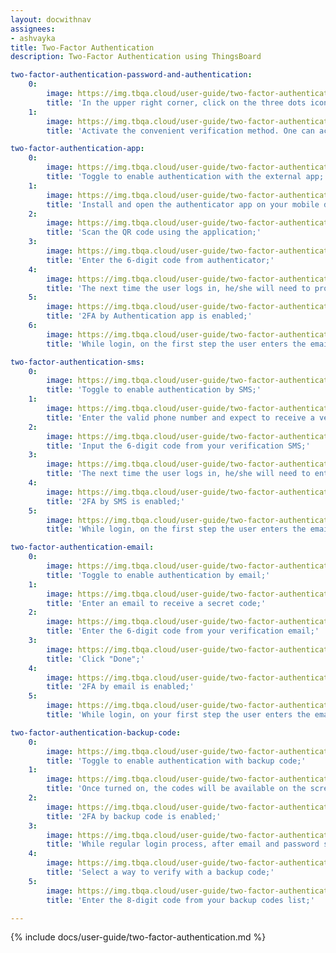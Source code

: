 ```yaml
---
layout: docwithnav
assignees:
- ashvayka
title: Two-Factor Authentication
description: Two-Factor Authentication using ThingsBoard

two-factor-authentication-password-and-authentication:
    0:
        image: https://img.tbqa.cloud/user-guide/two-factor-authentication/two-factor-authentication-password-and-authentication-1-ce.png
        title: 'In the upper right corner, click on the three dots icon. In the dropdown menu, proceed with "Security";'
    1:
        image: https://img.tbqa.cloud/user-guide/two-factor-authentication/two-factor-authentication-password-and-authentication-2-ce.png
        title: 'Activate the convenient verification method. One can activate multiple providers. Save changes.'

two-factor-authentication-app:
    0:
        image: https://img.tbqa.cloud/user-guide/two-factor-authentication/two-factor-authentication-app-1-ce.png
        title: 'Toggle to enable authentication with the external app;'
    1:
        image: https://img.tbqa.cloud/user-guide/two-factor-authentication/two-factor-authentication-app-2-ce.png
        title: 'Install and open the authenticator app on your mobile device;'
    2:
        image: https://img.tbqa.cloud/user-guide/two-factor-authentication/two-factor-authentication-app-3-ce.png
        title: 'Scan the QR code using the application;'
    3:
        image: https://img.tbqa.cloud/user-guide/two-factor-authentication/two-factor-authentication-app-4-ce.png
        title: 'Enter the 6-digit code from authenticator;'
    4:
        image: https://img.tbqa.cloud/user-guide/two-factor-authentication/two-factor-authentication-app-5-ce.png
        title: 'The next time the user logs in, he/she will need to provide the code rendered by the application. Click "Done";'
    5:
        image: https://img.tbqa.cloud/user-guide/two-factor-authentication/two-factor-authentication-app-6-ce.png
        title: '2FA by Authentication app is enabled;'
    6:
        image: https://img.tbqa.cloud/user-guide/two-factor-authentication/two-factor-authentication-app-7-ce.png
        title: 'While login, on the first step the user enters the email and password. Afterward, user should enter the security code from the authenticator app.'

two-factor-authentication-sms:
    0:
        image: https://img.tbqa.cloud/user-guide/two-factor-authentication/two-factor-authentication-sms-1-ce.png
        title: 'Toggle to enable authentication by SMS;'
    1:
        image: https://img.tbqa.cloud/user-guide/two-factor-authentication/two-factor-authentication-sms-2-ce.png
        title: 'Enter the valid phone number and expect to receive a verification short message;'
    2:
        image: https://img.tbqa.cloud/user-guide/two-factor-authentication/two-factor-authentication-sms-4-ce.png
        title: 'Input the 6-digit code from your verification SMS;'
    3:
        image: https://img.tbqa.cloud/user-guide/two-factor-authentication/two-factor-authentication-sms-5-ce.png
        title: 'The next time the user logs in, he/she will need to enter the code from SMS. Click "Done";'
    4:
        image: https://img.tbqa.cloud/user-guide/two-factor-authentication/two-factor-authentication-sms-6-ce.png
        title: '2FA by SMS is enabled;'
    5:
        image: https://img.tbqa.cloud/user-guide/two-factor-authentication/two-factor-authentication-sms-7-ce.png
        title: 'While login, on the first step the user enters the email and password. Afterward, user should enter the security code from your SMS.'

two-factor-authentication-email:
    0:
        image: https://img.tbqa.cloud/user-guide/two-factor-authentication/two-factor-authentication-email-1-ce.png
        title: 'Toggle to enable authentication by email;'
    1:
        image: https://img.tbqa.cloud/user-guide/two-factor-authentication/two-factor-authentication-email-2-ce.png
        title: 'Enter an email to receive a secret code;'
    2:
        image: https://img.tbqa.cloud/user-guide/two-factor-authentication/two-factor-authentication-email-3-ce.png
        title: 'Enter the 6-digit code from your verification email;'
    3:
        image: https://img.tbqa.cloud/user-guide/two-factor-authentication/two-factor-authentication-email-4-ce.png
        title: 'Click "Done";'
    4:
        image: https://img.tbqa.cloud/user-guide/two-factor-authentication/two-factor-authentication-email-5-ce.png
        title: '2FA by email is enabled;'
    5:
        image: https://img.tbqa.cloud/user-guide/two-factor-authentication/two-factor-authentication-email-6-ce.png
        title: 'While login, on your first step the user enters the email and password. Afterward, user should enter the security code from your mailbox.'

two-factor-authentication-backup-code:
    0:
        image: https://img.tbqa.cloud/user-guide/two-factor-authentication/two-factor-authentication-backup-code-1-ce.png
        title: 'Toggle to enable authentication with backup code;'
    1:
        image: https://img.tbqa.cloud/user-guide/two-factor-authentication/two-factor-authentication-backup-code-2-ce.png
        title: 'Once turned on, the codes will be available on the screen. The user can download them (txt) or print them. Each backup code can be used once;'
    2:
        image: https://img.tbqa.cloud/user-guide/two-factor-authentication/two-factor-authentication-backup-code-3-ce.png
        title: '2FA by backup code is enabled;'
    3:
        image: https://img.tbqa.cloud/user-guide/two-factor-authentication/two-factor-authentication-backup-code-4-ce.png
        title: 'While regular login process, after email and password step click “Try another way” button;'
    4:
        image: https://img.tbqa.cloud/user-guide/two-factor-authentication/two-factor-authentication-backup-code-5-ce.png
        title: 'Select a way to verify with a backup code;'
    5:
        image: https://img.tbqa.cloud/user-guide/two-factor-authentication/two-factor-authentication-backup-code-6-ce.png
        title: 'Enter the 8-digit code from your backup codes list;'

---
```


{% include docs/user-guide/two-factor-authentication.md %}